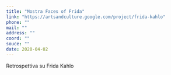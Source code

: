 ```yaml
---
title: "Mostra Faces of Frida"
link: "https://artsandculture.google.com/project/frida-kahlo"
phone: ""
mail: ""
address: ""
coord: ""
souce: ""
date: 2020-04-02
---
```


Retrospettiva su Frida Kahlo
